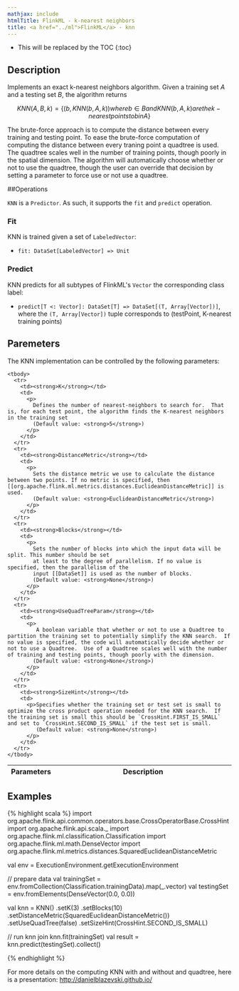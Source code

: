 ```yaml
---
mathjax: include
htmlTitle: FlinkML - k-nearest neighbors
title: <a href="../ml">FlinkML</a> - knn
---
```

<!--
Licensed to the Apache Software Foundation (ASF) under one
or more contributor license agreements.  See the NOTICE file
distributed with this work for additional information
regarding copyright ownership.  The ASF licenses this file
to you under the Apache License, Version 2.0 (the
"License"); you may not use this file except in compliance
with the License.  You may obtain a copy of the License at

  http://www.apache.org/licenses/LICENSE-2.0

Unless required by applicable law or agreed to in writing,
software distributed under the License is distributed on an
"AS IS" BASIS, WITHOUT WARRANTIES OR CONDITIONS OF ANY
KIND, either express or implied.  See the License for the
specific language governing permissions and limitations
under the License.
-->

* This will be replaced by the TOC
{:toc}

## Description
Implements an exact k-nearest neighbors algorithm.  Given a training set $A$ and a testing set $B$, the algorithm returns

$$
KNN(A,B, k) = \{ \left( b, KNN(b,A, k) \right) where b \in B and KNN(b, A, k) are the k-nearest points to b in A \}
$$

The brute-force approach is to compute the distance between every training and testing point.  To ease the brute-force computation of computing the distance between every traning point a quadtree is used.  The quadtree scales well in the number of training points, though poorly in the spatial dimension.  The algorithm will automatically choose whether or not to use the quadtree, though the user can override that decision by setting a parameter to force use or not use a quadtree. 

##Operations

`KNN` is a `Predictor`. 
As such, it supports the `fit` and `predict` operation.

### Fit

KNN is trained given a set of `LabeledVector`:

* `fit: DataSet[LabeledVector] => Unit`

### Predict

KNN predicts for all subtypes of FlinkML's `Vector` the corresponding class label:

* `predict[T <: Vector]: DataSet[T] => DataSet[(T, Array[Vector])]`, where the `(T, Array[Vector])` tuple
  corresponds to (testPoint, K-nearest training points)

## Paremeters
The KNN implementation can be controlled by the following parameters:

   <table class="table table-bordered">
    <thead>
      <tr>
        <th class="text-left" style="width: 20%">Parameters</th>
        <th class="text-center">Description</th>
      </tr>
    </thead>

    <tbody>
      <tr>
        <td><strong>K</strong></td>
        <td>
          <p>
            Defines the number of nearest-neighbors to search for.  That is, for each test point, the algorithm finds the K-nearest neighbors in the training set
            (Default value: <strong>5</strong>)
          </p>
        </td>
      </tr>
      <tr>
        <td><strong>DistanceMetric</strong></td>
        <td>
          <p>
            Sets the distance metric we use to calculate the distance between two points. If no metric is specified, then [[org.apache.flink.ml.metrics.distances.EuclideanDistanceMetric]] is used.
            (Default value: <strong>EuclideanDistanceMetric</strong>)
          </p>
        </td>
      </tr>
      <tr>
        <td><strong>Blocks</strong></td>
        <td>
          <p>
            Sets the number of blocks into which the input data will be split. This number should be set
            at least to the degree of parallelism. If no value is specified, then the parallelism of the
            input [[DataSet]] is used as the number of blocks.
            (Default value: <strong>None</strong>)
          </p>
        </td>
      </tr>
      <tr>
        <td><strong>UseQuadTreeParam</strong></td>
        <td>
          <p>
             A boolean variable that whether or not to use a Quadtree to partition the training set to potentially simplify the KNN search.  If no value is specified, the code will automatically decide whether or not to use a Quadtree.  Use of a Quadtree scales well with the number of training and testing points, though poorly with the dimension.
            (Default value: <strong>None</strong>)
          </p>
        </td>
      </tr>
      <tr>
        <td><strong>SizeHint</strong></td>
        <td>
          <p>Specifies whether the training set or test set is small to optimize the cross product operation needed for the KNN search.  If the training set is small this should be `CrossHint.FIRST_IS_SMALL` and set to `CrossHint.SECOND_IS_SMALL` if the test set is small.
             (Default value: <strong>None</strong>)
          </p>
        </td>
      </tr>
    </tbody>
  </table>

## Examples

{% highlight scala %}
import org.apache.flink.api.common.operators.base.CrossOperatorBase.CrossHint
import org.apache.flink.api.scala._
import org.apache.flink.ml.classification.Classification
import org.apache.flink.ml.math.DenseVector
import org.apache.flink.ml.metrics.distances.SquaredEuclideanDistanceMetric

  val env = ExecutionEnvironment.getExecutionEnvironment

  // prepare data
  val trainingSet = env.fromCollection(Classification.trainingData).map(_.vector)
  val testingSet = env.fromElements(DenseVector(0.0, 0.0))

 val knn = KNN()
    .setK(3)
    .setBlocks(10)
    .setDistanceMetric(SquaredEuclideanDistanceMetric())
    .setUseQuadTree(false)
    .setSizeHint(CrossHint.SECOND_IS_SMALL)

  // run knn join
  knn.fit(trainingSet)
  val result = knn.predict(testingSet).collect()

{% endhighlight %}

For more details on the computing KNN with and without and quadtree, here is a presentation:
http://danielblazevski.github.io/
